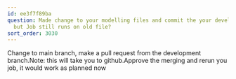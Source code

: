 ```yaml
---
id: ee3f7f89ba
question: Made change to your modelling files and commit the your development branch,
  but Job still runs on old file?
sort_order: 3030
---
```


Change to main branch, make a pull request from the development branch.Note: this will take you to github.Approve the merging and rerun you job, it would work as planned now


